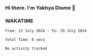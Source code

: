 ### Hi there. I'm Yakhya Diome 👋

### WAKATIME
<!--START_SECTION:waka-->

```txt
From: 23 July 2024 - To: 29 July 2024

Total Time: 0 secs

No activity tracked
```

<!--END_SECTION:waka-->
